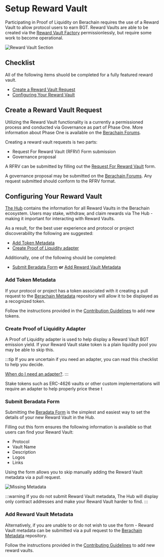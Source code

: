 # Setup Reward Vault

Participating in Proof of Liquidity on Berachain requires the use of a Reward Vault to allow protocol users to earn BGT.
Reward Vaults are able to be created via the [Reward Vault Factory]() permissionlessly, but require some work to become operational.

![Reward Vault Section](/assets/add-incentives-vaults.png)

## Checklist

All of the following items shuold be completed for a fully featured reward vault.

- [Create a Reward Vault Request](#create-a-reward-vault-request)
- [Configuring Your Reward Vault](#configuring-your-reward-vault)

## Create a Reward Vault Request

Utilizing the Reward Vault functionality is a currently a permissioned process and conducted via Governance as part of Phase One.
More information about Phase One is available on the [Berachain Forums]('https://hub.forum.berachain.com/t/governance-phase-one-is-here/30').

Creating a reward vault requests is two parts:

- Request For Reward Vault (RFRV) Form submission
- Governance proposal

A RFRV can be submitted by filling out the [Request For Reward Vault](https://ufdx3v8g7qg.typeform.com/to/yqOvlUrV?typeform-source=docs.berachain.com) form.

A governance proposal may be submitted on the [Berachain Forums](https://hub.forum.berachain.com/c/reward-vaults/6).
Any request submitted should conform to the RFRV format.

## Configuring Your Reward Vault

[The Hub](https://hub.berachain.com) contains the information for all Reward Vaults in the Berachain ecosystem.
Users may stake, withdraw, and claim rewards via The Hub - making it important for interacting with Reward Vaults.

As a result, for the best user experience and protocol or project discoverability the following are suggested:

- [Add Token Metadata](#add-token-metadata)
- [Create Proof of Liquidity adapter](#create-proof-of-liquidity-adapter)

Additionally, one of the following should be completed:

- [Submit Beradata Form](#submit-beradata-form) **or** [Add Reward Vault Metadata](#add-reward-vault-metadata)

### Add Token Metadata

If your protocol or project has a token associated with it creating a pull request to the [Berachain Metadata](https://github.com/berachain/metadata) repository will allow it to be displayed as a recognized token.

Follow the instructions provided in the [Contribution Guidelines](https://github.com/berachain/metadata/blob/main/CONTRIBUTING.md#adding-a-token) to add new tokens.

### Create Proof of Liquidity Adapter

A Proof of Liquidity adapter is used to help display a Reward Vault BGT emission yield.
If your Reward Vault stake token is a plain liquidity pool you may be able to skip this.

:::tip
If you are uncertain if you need an adapter, you can read this checklist to help you decide.

[When do I need an adapter?](https://github.com/berachain/hub-pol-adapters/blob/main/README.md#when-you-dont-need-an-adapter).
:::

Stake tokens such as ERC-4626 vaults or other custom implementations will require an adapter to help properly price these t

### Submit Beradata Form

Submitting the [Beradata Form](http://betadata-form-webform.vercel.app/) is the simplest and easiest way to set the details of your new Reward Vault in the Hub.

Filling out this form ensures the following information is available so that users can find your Reward Vault:

- Protocol
- Vault Name
- Description
- Logos
- Links

Using the form allows you to skip manually adding the Reward Vault metadata via a pull request.

![Missing Metadata](/assets/add-incentives-reward-vault.png)

:::warning
If you do not submit Reward Vault metadata, The Hub will display only contract addresses and make your Reward Vault harder to find.
:::

### Add Reward Vault Metadata

Alternatively, if you are unable to or do not wish to use the form - Reward Vault metadata can be submitted via a pull request to the [Berachain Metadata](https://github.com/berachain/metadata) repository.

Follow the instructions provided in the [Contributing Guidelines](https://github.com/berachain/metadata/blob/main/CONTRIBUTING.md#adding-a-vault) to add new reward vaults.
